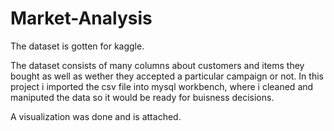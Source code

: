 # Market-Analysis

The dataset is gotten for kaggle. 

The dataset consists of many columns about customers and items they bought as well as wether they accepted a particular campaign or not.
In this project i imported the csv file into mysql workbench, where i cleaned and maniputed the data so it would be ready for buisness decisions.

A visualization was done and is attached.
